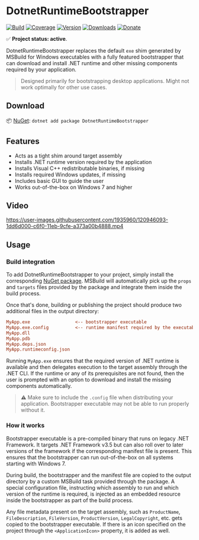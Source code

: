 # DotnetRuntimeBootstrapper

[![Build](https://github.com/Tyrrrz/DotnetRuntimeBootstrapper/workflows/CI/badge.svg?branch=master)](https://github.com/Tyrrrz/DotnetRuntimeBootstrapper/actions)
[![Coverage](https://codecov.io/gh/Tyrrrz/DotnetRuntimeBootstrapper/branch/master/graph/badge.svg)](https://codecov.io/gh/Tyrrrz/DotnetRuntimeBootstrapper)
[![Version](https://img.shields.io/nuget/v/DotnetRuntimeBootstrapper.svg)](https://nuget.org/packages/DotnetRuntimeBootstrapper)
[![Downloads](https://img.shields.io/nuget/dt/DotnetRuntimeBootstrapper.svg)](https://nuget.org/packages/DotnetRuntimeBootstrapper)
[![Donate](https://img.shields.io/badge/donate-$$$-purple.svg)](https://tyrrrz.me/donate)

✅ **Project status: active**.

DotnetRuntimeBootstrapper replaces the default `exe` shim generated by MSBuild for Windows executables with a fully featured bootstrapper that can download and install .NET runtime and other missing components required by your application.

> Designed primarily for bootstrapping desktop applications. Might not work optimally for other use cases.

## Download

📦 [NuGet](https://nuget.org/packages/DotnetRuntimeBootstrapper): `dotnet add package DotnetRuntimeBootstrapper`

## Features

- Acts as a tight shim around target assembly
- Installs .NET runtime version required by the application
- Installs Visual C++ redistributable binaries, if missing
- Installs required Windows updates, if missing
- Includes basic GUI to guide the user
- Works out-of-the-box on Windows 7 and higher

## Video

https://user-images.githubusercontent.com/1935960/120946093-1dd6d000-c6f0-11eb-9cfe-a373a00b4888.mp4

## Usage

### Build integration

To add DotnetRuntimeBootstrapper to your project, simply install the corresponding [NuGet package](https://nuget.org/packages/DotnetRuntimeBootstrapper).
MSBuild will automatically pick up the `props` and `targets` files provided by the package and integrate them inside the build process.

Once that's done, building or publishing the project should produce two additional files in the output directory:

```ini
MyApp.exe                 <-- bootstrapper executable
MyApp.exe.config          <-- runtime manifest required by the executable
MyApp.dll
MyApp.pdb
MyApp.deps.json
MyApp.runtimeconfig.json
```

Running `MyApp.exe` ensures that the required version of .NET runtime is available and then delegates execution to the target assembly through the .NET CLI.
If the runtime or any of its prerequisites are not found, then the user is prompted with an option to download and install the missing components automatically.

> ⚠️ Make sure to include the `.config` file when distributing your application.
Bootstrapper executable may not be able to run properly without it.

### How it works

Bootstrapper executable is a pre-compiled binary that runs on legacy .NET Framework.
It targets .NET Framework v3.5 but can also roll over to later versions of the framework if the corresponding manifest file is present.
This ensures that the bootstrapper can run out-of-the-box on all systems starting with Windows 7.

During build, the bootstrapper and the manifest file are copied to the output directory by a custom MSBuild task provided through the package.
A special configuration file, instructing which assembly to run and which version of the runtime is required, is injected as an embedded resource inside the bootstrapper as part of the build process.

Any file metadata present on the target assembly, such as `ProductName`, `FileDescription`, `FileVersion`, `ProductVersion`, `LegalCopyright`, etc. gets copied to the bootstrapper executable.
If there is an icon specified on the project through the `<ApplicationIcon>` property, it is added as well.